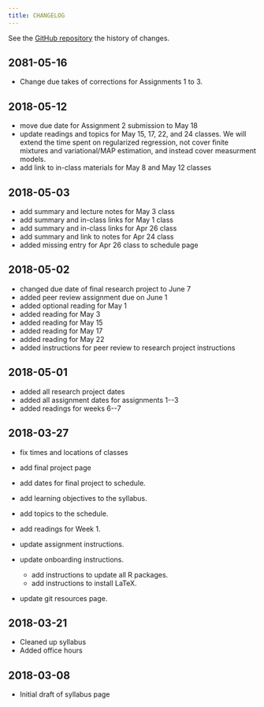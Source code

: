 ```yaml
---
title: CHANGELOG
---
```


See the [GitHub repository](https://github.com/UW-POLS503/2018/commits/master) the history of changes.

## 2081-05-16

-   Change due takes of corrections for Assignments 1 to 3.

## 2018-05-12

-   move due date for Assignment 2 submission to May 18
-   update readings and topics for May 15, 17, 22, and 24 classes. 
    We will extend the time spent on regularized regression, not cover 
    finite mixtures and variational/MAP estimation, and instead cover
    measurment models.
-   add link to in-class materials for May 8 and May 12 classes

## 2018-05-03

-   add summary and lecture notes for  May 3 class
-   add summary and in-class links for May 1 class
-   add summary and in-class links for Apr 26 class
-   add summary and link to notes for Apr 24 class
-   added missing entry for Apr 26 class to schedule page

## 2018-05-02

-   changed due date of final research project to June 7
-   added peer review assignment due on June 1
-   added optional reading for May 1
-   added reading for May 3
-   added reading for May 15
-   added reading for May 17
-   added reading for May 22
-   added instructions for peer review to research project instructions

## 2018-05-01

-   added all research project dates
-   added all assignment dates for assignments 1--3
-   added readings for weeks 6--7

## 2018-03-27

-   fix times and locations of classes
-   add final project page
-   add dates for final project to schedule.
-   add learning objectives to the syllabus.
-   add topics to the schedule.
-   add readings for Week 1.
-   update assignment instructions.
-   update onboarding instructions. 

    -   add instructions to update all R packages.
    -   add instructions to install LaTeX.

-   update git resources page.


## 2018-03-21

- Cleaned up syllabus
- Added office hours

## 2018-03-08

- Initial draft of syllabus page


